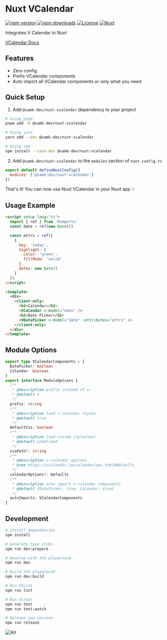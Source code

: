# Nuxt VCalendar

[![npm version][npm-version-src]][npm-version-href]
[![npm downloads][npm-downloads-src]][npm-downloads-href]
[![License][license-src]][license-href]
[![Nuxt][nuxt-src]][nuxt-href]

Integrates V Calendar in Nuxt

[VCalendar Docs](https://vcalendar.io/)

## Features

- Zero config
- Prefix VCalendar components
- Auto import all VCalendar components or only what you need

## Quick Setup

1. Add `@samk-dev/nuxt-vcalendar` dependency to your project

```bash
# Using pnpm
pnpm add -D @samk-dev/nuxt-vcalendar

# Using yarn
yarn add --dev @samk-dev/nuxt-vcalendar

# Using npm
npm install --save-dev @samk-dev/nuxt-vcalendar
```

2. Add `@samk-dev/nuxt-vcalendar` to the `modules` section of `nuxt.config.ts`

```js
export default defineNuxtConfig({
  modules: ['@samk-dev/nuxt-vcalendar']
})
```

That's it! You can now use Nuxt VCalendar in your Nuxt app ✨

## Usage Example

```html
<script setup lang="ts">
  import { ref } from '#imports'
  const date = ref(new Date())

  const attrs = ref([
    {
      key: 'today',
      highlight: {
        color: 'green',
        fillMode: 'solid'
      },
      dates: new Date()
    }
  ])
</script>

<template>
  <div>
    <client-only>
      <h2>Calendar</h2>
      <VCalendar v-model="date" />
      <h2>Date Picker</h2>
      <VDatePicker v-model="date" :attributes="attrs" />
    </client-only>
  </div>
</template>
```

## Module Options

```ts
export type VCalendarComponents = {
  DatePicker: boolean
  Calendar: boolean
}
export interface ModuleOptions {
  /**
   * @description prefix instead of v-
   * @default V
   */
  prefix: string
  /**
   * @description load v-calendar styles
   * @default true
   */
  defaultCss: boolean
  /**
   * @description load custom stylesheet
   * @default undefined
   */
  cssPath?: string
  /**
   * @description v-calendar options
   * @see https://vcalendar.io/calendar/api.html#defaults
   */
  calendarOptions?: Defaults
  /**
   * @description auto import v-calendar components
   * @default {DatePicker, true, Calendar: true}
   */
  autoImports: VCalendarComponents
}
```

## Development

```bash
# Install dependencies
npm install

# Generate type stubs
npm run dev:prepare

# Develop with the playground
npm run dev

# Build the playground
npm run dev:build

# Run ESLint
npm run lint

# Run Vitest
npm run test
npm run test:watch

# Release new version
npm run release
```

![Alt](https://repobeats.axiom.co/api/embed/33e6456563229344406c4f0ce45eba84c5a85c26.svg "Repobeats analytics image")

<!-- Badges -->

[npm-version-src]: https://img.shields.io/npm/v/@samk-dev/nuxt-vcalendar/latest.svg?style=flat&colorA=18181B&colorB=28CF8D
[npm-version-href]: https://npmjs.com/package/@samk-dev/nuxt-vcalendar
[npm-downloads-src]: https://img.shields.io/npm/dm/@samk-dev/nuxt-vcalendar.svg?style=flat&colorA=18181B&colorB=28CF8D
[npm-downloads-href]: https://npmjs.com/package/@samk-dev/nuxt-vcalendar
[license-src]: https://img.shields.io/npm/l/@samk-dev/nuxt-vcalendar.svg?style=flat&colorA=18181B&colorB=28CF8D
[license-href]: https://npmjs.com/package/@samk-dev/nuxt-vcalendar
[nuxt-src]: https://img.shields.io/badge/Nuxt-18181B?logo=nuxt.js
[nuxt-href]: https://nuxt.com
